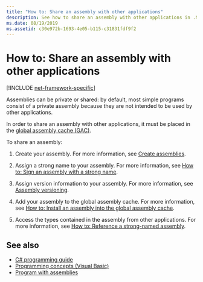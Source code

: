 ```yaml
---
title: "How to: Share an assembly with other applications"
description: See how to share an assembly with other applications in .NET. Assemblies can be private (the default) or shared. To share an assembly, place it in the GAC.
ms.date: 08/19/2019
ms.assetid: c30e972b-1693-4e05-b115-c31831fdf9f2
---
```

# How to: Share an assembly with other applications

[!INCLUDE [net-framework-specific](../includes/net-framework-specific.md)]

Assemblies can be private or shared: by default, most simple programs consist of a private assembly because they are not intended to be used by other applications.

In order to share an assembly with other applications, it must be placed in the [global assembly cache (GAC)](gac.md).

To share an assembly:

1. Create your assembly. For more information, see [Create assemblies](../../standard/assembly/create.md).

2. Assign a strong name to your assembly. For more information, see [How to: Sign an assembly with a strong name](../../standard/assembly/sign-strong-name.md).

3. Assign version information to your assembly. For more information, see [Assembly versioning](../../standard/assembly/versioning.md).

4. Add your assembly to the global assembly cache. For more information, see [How to: Install an assembly into the global assembly cache](install-assembly-into-gac.md).

5. Access the types contained in the assembly from other applications. For more information, see [How to: Reference a strong-named assembly](../../standard/assembly/reference-strong-named.md).

## See also

- [C# programming guide](../../../api/index.md)
- [Programming concepts (Visual Basic)](../../../api/index.md)
- [Program with assemblies](../../standard/assembly/index.md)
